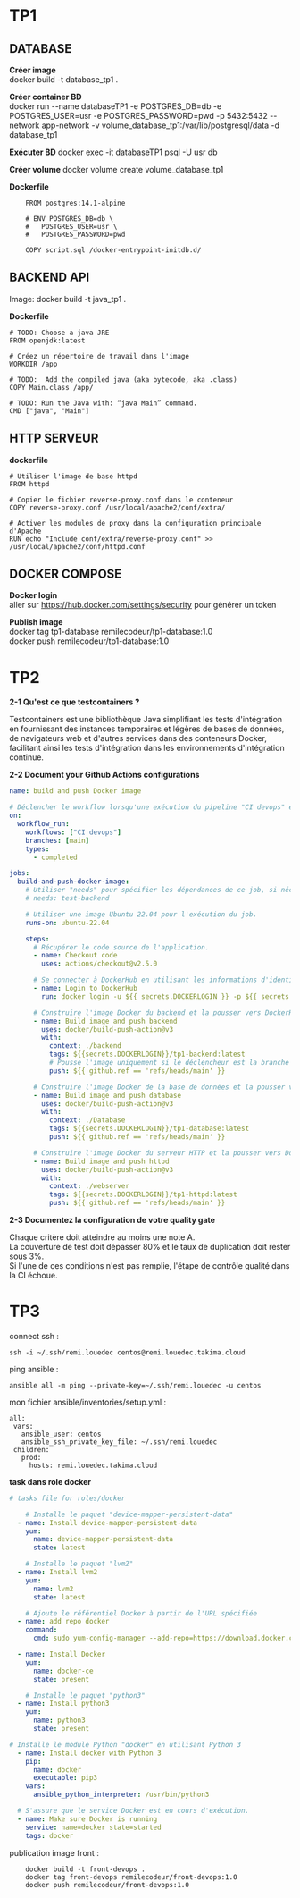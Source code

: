 # TP1
## DATABASE

**Créer image**  
	docker build -t database_tp1 .

**Créer container BD**  
	docker run --name databaseTP1 -e POSTGRES_DB=db -e POSTGRES_USER=usr -e POSTGRES_PASSWORD=pwd -p 5432:5432 --network app-network -v volume_database_tp1:/var/lib/postgresql/data -d database_tp1

**Exécuter BD**
	docker exec -it databaseTP1 psql -U usr db

**Créer volume**
	docker volume create volume_database_tp1

**Dockerfile**
```
	FROM postgres:14.1-alpine

	# ENV POSTGRES_DB=db \
	#   POSTGRES_USER=usr \
	#   POSTGRES_PASSWORD=pwd

	COPY script.sql /docker-entrypoint-initdb.d/
```

## BACKEND API

Image: docker build -t java_tp1 .

**Dockerfile**  
```
# TODO: Choose a java JRE
FROM openjdk:latest

# Créez un répertoire de travail dans l'image
WORKDIR /app

# TODO:  Add the compiled java (aka bytecode, aka .class)
COPY Main.class /app/

# TODO: Run the Java with: “java Main” command.
CMD ["java", "Main"]
```
## HTTP SERVEUR
**dockerfile**  
```
# Utiliser l'image de base httpd
FROM httpd

# Copier le fichier reverse-proxy.conf dans le conteneur
COPY reverse-proxy.conf /usr/local/apache2/conf/extra/

# Activer les modules de proxy dans la configuration principale d'Apache
RUN echo "Include conf/extra/reverse-proxy.conf" >> /usr/local/apache2/conf/httpd.conf
```

## DOCKER COMPOSE  
**Docker login**  
	aller sur https://hub.docker.com/settings/security pour générer un token  

**Publish image**  
	docker tag tp1-database remilecodeur/tp1-database:1.0  
	docker push remilecodeur/tp1-database:1.0  


# TP2

**2-1 Qu'est ce que testcontainers ?**

Testcontainers est une bibliothèque Java simplifiant les tests d'intégration en fournissant des instances temporaires et légères de bases de données, de navigateurs web et d'autres services dans des conteneurs Docker, facilitant ainsi les tests d'intégration dans les environnements d'intégration continue.

**2-2 Document your Github Actions configurations**  
```yml
name: build and push Docker image

# Déclencher le workflow lorsqu'une exécution du pipeline "CI devops" est complétée sur la branche principale.
on:
  workflow_run:
    workflows: ["CI devops"]
    branches: [main]
    types:
      - completed

jobs:
  build-and-push-docker-image:
    # Utiliser "needs" pour spécifier les dépendances de ce job, si nécessaire.
    # needs: test-backend

    # Utiliser une image Ubuntu 22.04 pour l'exécution du job.
    runs-on: ubuntu-22.04

    steps:
      # Récupérer le code source de l'application.
      - name: Checkout code
        uses: actions/checkout@v2.5.0

      # Se connecter à DockerHub en utilisant les informations d'identification stockées dans les secrets
      - name: Login to DockerHub
        run: docker login -u ${{ secrets.DOCKERLOGIN }} -p ${{ secrets.DOCKERPWD }}

      # Construire l'image Docker du backend et la pousser vers DockerHub
      - name: Build image and push backend
        uses: docker/build-push-action@v3
        with:
          context: ./backend
          tags: ${{secrets.DOCKERLOGIN}}/tp1-backend:latest
          # Pousse l'image uniquement si le déclencheur est la branche principale
          push: ${{ github.ref == 'refs/heads/main' }}

      # Construire l'image Docker de la base de données et la pousser vers DockerHub
      - name: Build image and push database
        uses: docker/build-push-action@v3
        with:
          context: ./Database
          tags: ${{secrets.DOCKERLOGIN}}/tp1-database:latest
          push: ${{ github.ref == 'refs/heads/main' }}

      # Construire l'image Docker du serveur HTTP et la pousser vers DockerHub
      - name: Build image and push httpd
        uses: docker/build-push-action@v3
        with:
          context: ./webserver
          tags: ${{secrets.DOCKERLOGIN}}/tp1-httpd:latest
          push: ${{ github.ref == 'refs/heads/main' }}

```


**2-3 Documentez la configuration de votre quality gate**

Chaque critère doit atteindre au moins une note A.  
La couverture de test doit dépasser 80% et le taux de duplication doit rester sous 3%.  
Si l'une de ces conditions n'est pas remplie, l'étape de contrôle qualité dans la CI échoue.  

# TP3

connect ssh : 
```
ssh -i ~/.ssh/remi.louedec centos@remi.louedec.takima.cloud
```

ping ansible :  
```
ansible all -m ping --private-key=~/.ssh/remi.louedec -u centos
```

mon fichier ansible/inventories/setup.yml :
```
all:
 vars:
   ansible_user: centos
   ansible_ssh_private_key_file: ~/.ssh/remi.louedec
 children:
   prod:
     hosts: remi.louedec.takima.cloud
```
**task dans role docker**  
```yml
# tasks file for roles/docker

    # Installe le paquet "device-mapper-persistent-data"
  - name: Install device-mapper-persistent-data
    yum:
      name: device-mapper-persistent-data
      state: latest

    # Installe le paquet "lvm2"
  - name: Install lvm2
    yum:
      name: lvm2
      state: latest

    # Ajoute le référentiel Docker à partir de l'URL spécifiée
  - name: add repo docker
    command:
      cmd: sudo yum-config-manager --add-repo=https://download.docker.com/linux/centos/docker-ce.repo

  - name: Install Docker
    yum:
      name: docker-ce
      state: present

    # Installe le paquet "python3" 
  - name: Install python3
    yum:
      name: python3
      state: present

# Installe le module Python "docker" en utilisant Python 3
  - name: Install docker with Python 3
    pip:
      name: docker
      executable: pip3
    vars:
      ansible_python_interpreter: /usr/bin/python3

  # S'assure que le service Docker est en cours d'exécution.
  - name: Make sure Docker is running
    service: name=docker state=started
    tags: docker
```

publication image front :
```
	docker build -t front-devops .
	docker tag front-devops remilecodeur/front-devops:1.0  
	docker push remilecodeur/front-devops:1.0  
```
